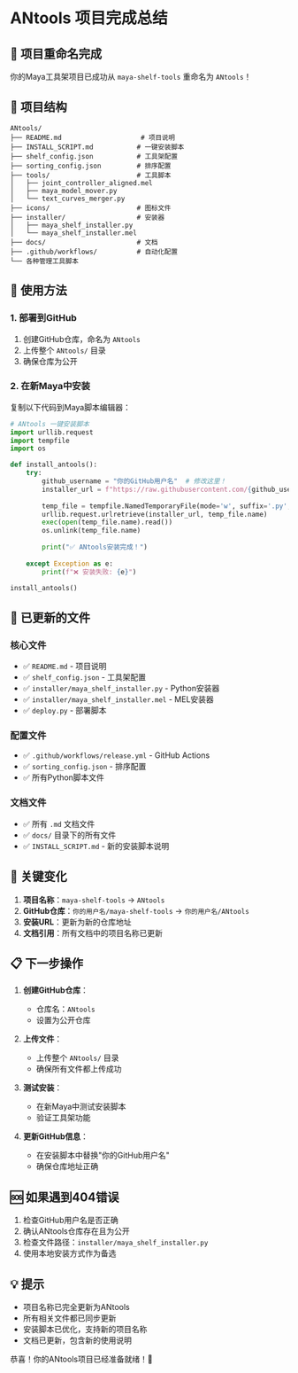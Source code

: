 # ANtools 项目完成总结

## 🎉 项目重命名完成

你的Maya工具架项目已成功从 `maya-shelf-tools` 重命名为 `ANtools`！

## 📁 项目结构

```
ANtools/
├── README.md                    # 项目说明
├── INSTALL_SCRIPT.md           # 一键安装脚本
├── shelf_config.json           # 工具架配置
├── sorting_config.json         # 排序配置
├── tools/                      # 工具脚本
│   ├── joint_controller_aligned.mel
│   ├── maya_model_mover.py
│   └── text_curves_merger.py
├── icons/                      # 图标文件
├── installer/                  # 安装器
│   ├── maya_shelf_installer.py
│   └── maya_shelf_installer.mel
├── docs/                       # 文档
├── .github/workflows/          # 自动化配置
└── 各种管理工具脚本
```

## 🚀 使用方法

### 1. 部署到GitHub
1. 创建GitHub仓库，命名为 `ANtools`
2. 上传整个 `ANtools/` 目录
3. 确保仓库为公开

### 2. 在新Maya中安装
复制以下代码到Maya脚本编辑器：

```python
# ANtools 一键安装脚本
import urllib.request
import tempfile
import os

def install_antools():
    try:
        github_username = "你的GitHub用户名"  # 修改这里！
        installer_url = f"https://raw.githubusercontent.com/{github_username}/ANtools/main/installer/maya_shelf_installer.py"
        
        temp_file = tempfile.NamedTemporaryFile(mode='w', suffix='.py', delete=False)
        urllib.request.urlretrieve(installer_url, temp_file.name)
        exec(open(temp_file.name).read())
        os.unlink(temp_file.name)
        
        print("✅ ANtools安装完成！")
        
    except Exception as e:
        print(f"❌ 安装失败: {e}")

install_antools()
```

## 🔧 已更新的文件

### 核心文件
- ✅ `README.md` - 项目说明
- ✅ `shelf_config.json` - 工具架配置
- ✅ `installer/maya_shelf_installer.py` - Python安装器
- ✅ `installer/maya_shelf_installer.mel` - MEL安装器
- ✅ `deploy.py` - 部署脚本

### 配置文件
- ✅ `.github/workflows/release.yml` - GitHub Actions
- ✅ `sorting_config.json` - 排序配置
- ✅ 所有Python脚本文件

### 文档文件
- ✅ 所有 `.md` 文档文件
- ✅ `docs/` 目录下的所有文件
- ✅ `INSTALL_SCRIPT.md` - 新的安装脚本说明

## 🎯 关键变化

1. **项目名称**：`maya-shelf-tools` → `ANtools`
2. **GitHub仓库**：`你的用户名/maya-shelf-tools` → `你的用户名/ANtools`
3. **安装URL**：更新为新的仓库地址
4. **文档引用**：所有文档中的项目名称已更新

## 📋 下一步操作

1. **创建GitHub仓库**：
   - 仓库名：`ANtools`
   - 设置为公开仓库

2. **上传文件**：
   - 上传整个 `ANtools/` 目录
   - 确保所有文件都上传成功

3. **测试安装**：
   - 在新Maya中测试安装脚本
   - 验证工具架功能

4. **更新GitHub信息**：
   - 在安装脚本中替换"你的GitHub用户名"
   - 确保仓库地址正确

## 🆘 如果遇到404错误

1. 检查GitHub用户名是否正确
2. 确认ANtools仓库存在且为公开
3. 检查文件路径：`installer/maya_shelf_installer.py`
4. 使用本地安装方式作为备选

## 💡 提示

- 项目名称已完全更新为ANtools
- 所有相关文件都已同步更新
- 安装脚本已优化，支持新的项目名称
- 文档已更新，包含新的使用说明

恭喜！你的ANtools项目已经准备就绪！🎉
